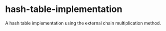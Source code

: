 # hash-table-implementation
A hash table implementation using the external chain multiplication method.
